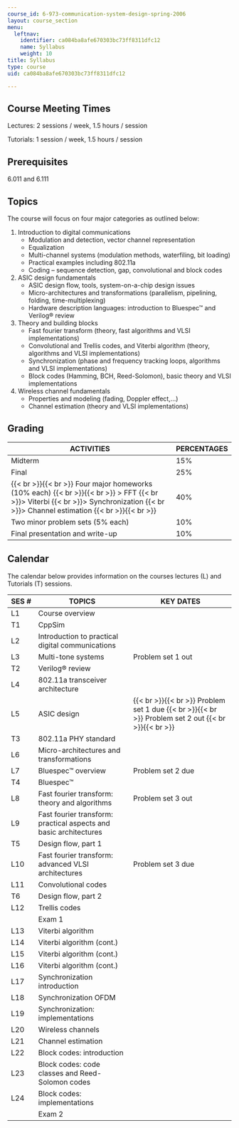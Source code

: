 ```yaml
---
course_id: 6-973-communication-system-design-spring-2006
layout: course_section
menu:
  leftnav:
    identifier: ca084ba8afe670303bc73ff8311dfc12
    name: Syllabus
    weight: 10
title: Syllabus
type: course
uid: ca084ba8afe670303bc73ff8311dfc12

---
```


Course Meeting Times
--------------------

Lectures: 2 sessions / week, 1.5 hours / session

Tutorials: 1 session / week, 1.5 hours / session

Prerequisites
-------------

6.011 and 6.111

Topics
------

The course will focus on four major categories as outlined below:

1.  Introduction to digital communications
    *   Modulation and detection, vector channel representation
    *   Equalization
    *   Multi-channel systems (modulation methods, waterfiling, bit loading)
    *   Practical examples including 802.11a
    *   Coding – sequence detection, gap, convolutional and block codes
2.  ASIC design fundamentals
    *   ASIC design flow, tools, system-on-a-chip design issues
    *   Micro-architectures and transformations (parallelism, pipelining, folding, time-multiplexing)
    *   Hardware description languages: introduction to Bluespec™ and Verilog® review
3.  Theory and building blocks
    *   Fast fourier transform (theory, fast algorithms and VLSI implementations)
    *   Convolutional and Trellis codes, and Viterbi algorithm (theory, algorithms and VLSI implementations)
    *   Synchronization (phase and frequency tracking loops, algorithms and VLSI implementations)
    *   Block codes (Hamming, BCH, Reed-Solomon), basic theory and VLSI implementations
4.  Wireless channel fundamentals
    *   Properties and modeling (fading, Doppler effect,...)
    *   Channel estimation (theory and VLSI implementations)

Grading
-------

| ACTIVITIES | PERCENTAGES |
| --- | --- |
| Midterm | 15% |
| Final | 25% |
|  {{< br >}}{{< br >}} Four major homeworks (10% each) {{< br >}}{{< br >}} > FFT  {{< br >}}> Viterbi  {{< br >}}> Synchronization  {{< br >}}> Channel estimation {{< br >}}{{< br >}}  | 40% |
| Two minor problem sets (5% each) | 10% |
| Final presentation and write-up | 10% 

  

Calendar
--------

The calendar below provides information on the courses lectures (L) and Tutorials (T) sessions.

| SES # | TOPICS | KEY DATES |
| --- | --- | --- |
| L1 | Course overview |  |
| T1 | CppSim |  |
| L2 | Introduction to practical digital communications |  |
| L3 | Multi-tone systems | Problem set 1 out |
| T2 | Verilog® review |  |
| L4 | 802.11a transceiver architecture |  |
| L5 | ASIC design |  {{< br >}}{{< br >}} Problem set 1 due {{< br >}}{{< br >}} Problem set 2 out {{< br >}}{{< br >}}  |
| T3 | 802.11a PHY standard |  |
| L6 | Micro-architectures and transformations |  |
| L7 | Bluespec™ overview | Problem set 2 due |
| T4 | Bluespec™ |  |
| L8 | Fast fourier transform: theory and algorithms | Problem set 3 out |
| L9 | Fast fourier transform: practical aspects and basic architectures |  |
| T5 | Design flow, part 1 |  |
| L10 | Fast fourier transform: advanced VLSI architectures | Problem set 3 due |
| L11 | Convolutional codes |  |
| T6 | Design flow, part 2 |  |
| L12 | Trellis codes |  |
|  | Exam 1 |  |
| L13 | Viterbi algorithm |  |
| L14 | Viterbi algorithm (cont.) |  |
| L15 | Viterbi algorithm (cont.) |  |
| L16 | Viterbi algorithm (cont.) |  |
| L17 | Synchronization introduction |  |
| L18 | Synchronization OFDM |  |
| L19 | Synchronization: implementations |  |
| L20 | Wireless channels |  |
| L21 | Channel estimation |  |
| L22 | Block codes: introduction |  |
| L23 | Block codes: code classes and Reed-Solomon codes |  |
| L24 | Block codes: implementations |  |
|  | Exam 2 |